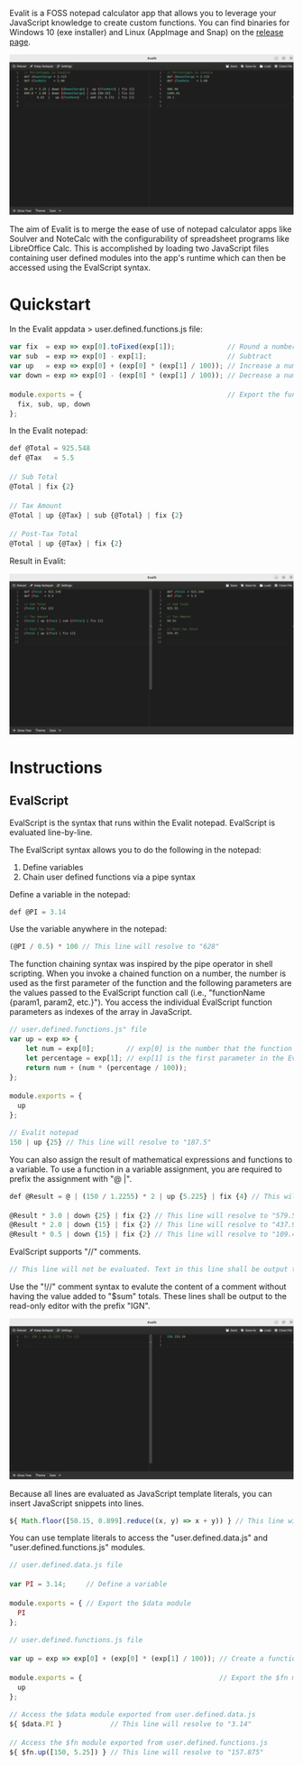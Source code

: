 Evalit is a FOSS notepad calculator app that allows you to leverage your JavaScript
knowledge to create custom functions. You can find binaries for Windows 10 (exe installer)
and Linux (AppImage and Snap) on the [release page](https://github.com/MTDonovan/Evalit/releases).

![Alt text](screenshots/BasicExample.png)

The aim of Evalit is to merge the ease of use of notepad calculator apps like Soulver and
NoteCalc with the configurability of spreadsheet programs like LibreOffice Calc. This is
accomplished by loading two JavaScript files containing user defined modules into the
app's runtime which can then be accessed using the EvalScript syntax.

# Quickstart

In the Evalit appdata > user.defined.functions.js file:

``` js
var fix  = exp => exp[0].toFixed(exp[1]);             // Round a number to a specific point
var sub  = exp => exp[0] - exp[1];                    // Subtract
var up   = exp => exp[0] + (exp[0] * (exp[1] / 100)); // Increase a number by a percentage
var down = exp => exp[0] - (exp[0] * (exp[1] / 100)); // Decrease a number by a percentage

module.exports = {                                    // Export the functions
  fix, sub, up, down
};
```

In the Evalit notepad:

``` js
def @Total = 925.548
def @Tax   = 5.5

// Sub Total
@Total | fix {2}

// Tax Amount
@Total | up {@Tax} | sub {@Total} | fix {2}

// Post-Tax Total
@Total | up {@Tax} | fix {2}
```

Result in Evalit:

![Alt text](screenshots/InvoiceExample.png)

# Instructions

## EvalScript

EvalScript is the syntax that runs within the Evalit notepad. EvalScript is evaluated
line-by-line.

The EvalScript syntax allows you to do the following in the notepad:
1. Define variables
2. Chain user defined functions via a pipe syntax

Define a variable in the notepad:

``` js
def @PI = 3.14
```

Use the variable anywhere in the notepad:

``` js
(@PI / 0.5) * 100 // This line will resolve to "628"
```

The function chaining syntax was inspired by the pipe operator in shell scripting. When you invoke a chained function on a number, the number is used as the first parameter of the function and the following parameters are the values passed to the EvalScript function call (i.e., "functionName {param1, param2, etc.}"). You access the individual EvalScript function parameters as indexes of the array in JavaScript.

``` js
// user.defined.functions.js" file
var up = exp => {
    let num = exp[0];        // exp[0] is the number that the function is being called on.
    let percentage = exp[1]; // exp[1] is the first parameter in the EvalScript function parameters (i.e. "up {param1}").
    return num + (num * (percentage / 100));
};

module.exports = {
  up
};
```

``` js
// Evalit notepad
150 | up {25} // This line will resolve to "187.5"
```

You can also assign the result of mathematical expressions and functions to a variable. To
use a function in a variable assignment, you are required to prefix the assignment with "@
|".

``` js
def @Result = @ | (150 / 1.2255) * 2 | up {5.225} | fix {4} // This will assign the value "257.5887" to "@Result"

@Result * 3.0 | down {25} | fix {2} // This line will resolve to "579.57"
@Result * 2.0 | down {15} | fix {2} // This line will resolve to "437.9"
@Result * 0.5 | down {15} | fix {2} // This line will resolve to "109.48"
```

EvalScript supports "//" comments.

``` js
// This line will not be evaluated. Text in this line shall be output to the read-only editor verbatim.
```

Use the "!//" comment syntax to evalute the content of a comment without having the value added to "$sum" totals. These lines shall be output to the read-only editor with the prefix "IGN".

![Alt text](screenshots/IGNExample.png)

Because all lines are evaluated as JavaScript template literals, you can insert JavaScript snippets into lines.

``` js
${ Math.floor([50.15, 0.899].reduce((x, y) => x + y)) } // This line will resolve to "51"
```

You can use template literals to access the "user.defined.data.js" and "user.defined.functions.js" modules.

``` js
// user.defined.data.js file

var PI = 3.14;     // Define a variable

module.exports = { // Export the $data module
  PI
};
```

``` js
// user.defined.functions.js file

var up = exp => exp[0] + (exp[0] * (exp[1] / 100)); // Create a function

module.exports = {                                  // Export the $fn module
  up
};
```

``` js
// Access the $data module exported from user.defined.data.js
${ $data.PI }            // This line will resolve to "3.14"

// Access the $fn module exported from user.defined.functions.js
${ $fn.up([150, 5.25]) } // This line will resolve to "157.875"
```
